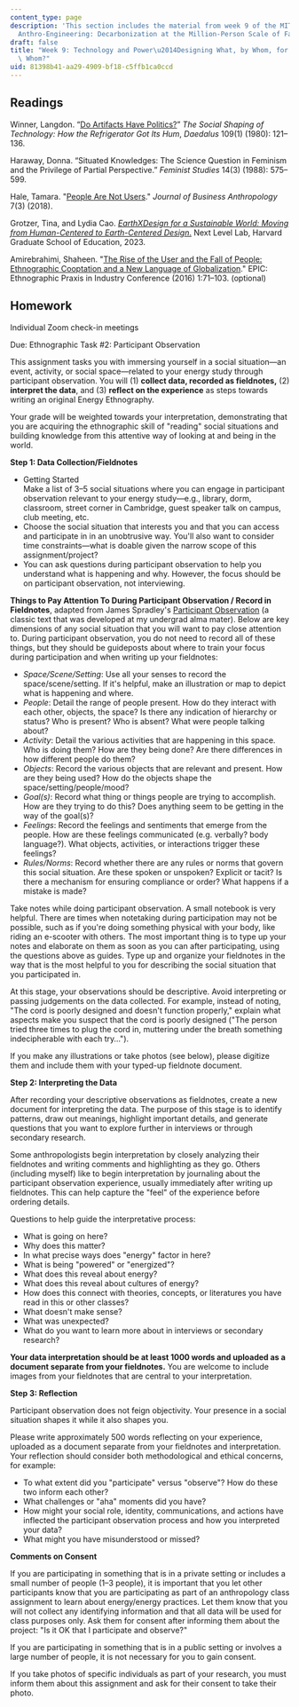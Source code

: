```yaml
---
content_type: page
description: 'This section includes the material from week 9 of the MIT course 21A.S01,
  Anthro-Engineering: Decarbonization at the Million-Person Scale of Fall 2023.'
draft: false
title: "Week 9: Technology and Power\u2014Designing What, by Whom, for Whom, and with\
  \ Whom?"
uid: 81398b41-aa29-4909-bf18-c5ffb1ca0ccd
---
```

## Readings

Winner, Langdon. “[Do Artifacts Have Politics?](https://www.jstor.org/stable/20024652?origin=JSTOR-pdf&seq=1)” *The Social Shaping of Technology: How the Refrigerator Got Its Hum*, *Daedalus* 109(1) (1980): 121–136.

Haraway, Donna. “Situated Knowledges: The Science Question in Feminism and the Privilege of Partial Perspective.” *Feminist Studies* 14(3) (1988): 575–599.

Hale, Tamara. "[People Are Not Users](https://rauli.cbs.dk/index.php/jba/article/view/5601)." *Journal of Business Anthropology* 7(3) (2018).

Grotzer, Tina, and Lydia Cao. [*EarthXDesign for a Sustainable World: Moving from Human-Centered to Earth-Centered Design*.](https://nextlevellab.gse.harvard.edu/2023/04/22/earthxdesign-for-a-sustainable-world-moving-from-human-centered-to-earth-centered-design/) Next Level Lab, Harvard Graduate School of Education, 2023.

Amirebrahimi, Shaheen. "[The Rise of the User and the Fall of People: Ethnographic Cooptation and a New Language of Globalization](https://anthrosource.onlinelibrary.wiley.com/doi/10.1111/1559-8918.2016.01077)." EPIC: Ethnographic Praxis in Industry Conference (2016) 1:71–103. (optional)

## Homework

Individual Zoom check-in meetings

Due: Ethnographic Task #2: Participant Observation

This assignment tasks you with immersing yourself in a social situation—an event, activity, or social space—related to your energy study through participant observation. You will (1) **collect data, recorded as fieldnotes,** (2) **interpret the data**, and (3) **reflect on the experience** as steps towards writing an original Energy Ethnography.

Your grade will be weighted towards your interpretation, demonstrating that you are acquiring the ethnographic skill of "reading" social situations and building knowledge from this attentive way of looking at and being in the world. 

**Step 1: Data Collection/Fieldnotes**

- Getting Started   
    Make a list of 3–5 social situations where you can engage in participant observation relevant to your energy study—e.g., library, dorm, classroom, street corner in Cambridge, guest speaker talk on campus, club meeting, etc.
- Choose the social situation that interests you and that you can access and participate in in an unobtrusive way. You'll also want to consider time constraints—what is doable given the narrow scope of this assignment/project? 
- You can ask questions during participant observation to help you understand what is happening and why. However, the focus should be on participant observation, not interviewing.

**Things to Pay Attention To During Participant Observation / Record in Fieldnotes**, adapted from James Spradley's [Participant Observation](https://www.waveland.com/browse.php?t=689) (a classic text that was developed at my undergrad alma mater). Below are key dimensions of any social situation that you will want to pay close attention to. During participant observation, you do not need to record all of these things, but they should be guideposts about where to train your focus during participation and when writing up your fieldnotes: 

- *Space/Scene/Setting*: Use all your senses to record the space/scene/setting. If it's helpful, make an illustration or map to depict what is happening and where. 
- *People*: Detail the range of people present. How do they interact with each other, objects, the space? Is there any indication of hierarchy or status? Who is present? Who is absent? What were people talking about?
- *Activity*: Detail the various activities that are happening in this space. Who is doing them? How are they being done? Are there differences in how different people do them?
- *Objects*: Record the various objects that are relevant and present. How are they being used? How do the objects shape the space/setting/people/mood? 
- *Goal(s)*: Record what thing or things people are trying to accomplish. How are they trying to do this? Does anything seem to be getting in the way of the goal(s)? 
- *Feelings*: Record the feelings and sentiments that emerge from the people. How are these feelings communicated (e.g. verbally? body language?). What objects, activities, or interactions trigger these feelings? 
- *Rules/Norms*: Record whether there are any rules or norms that govern this social situation. Are these spoken or unspoken? Explicit or tacit? Is there a mechanism for ensuring compliance or order? What happens if a mistake is made?

Take notes while doing participant observation. A small notebook is very helpful. There are times when notetaking during participation may not be possible, such as if you're doing something physical with your body, like riding an e-scooter with others. The most important thing is to type up your notes and elaborate on them as soon as you can after participating, using the questions above as guides. Type up and organize your fieldnotes in the way that is the most helpful to you for describing the social situation that you participated in.

At this stage, your observations should be descriptive. Avoid interpreting or passing judgements on the data collected. For example, instead of noting, "The cord is poorly designed and doesn't function properly," explain what aspects make you suspect that the cord is poorly designed ("The person tried three times to plug the cord in, muttering under the breath something indecipherable with each try…").

If you make any illustrations or take photos (see below), please digitize them and include them with your typed-up fieldnote document.

**Step 2: Interpreting the Data**

After recording your descriptive observations as fieldnotes, create a new document for interpreting the data. The purpose of this stage is to identify patterns, draw out meanings, highlight important details, and generate questions that you want to explore further in interviews or through secondary research. 

Some anthropologists begin interpretation by closely analyzing their fieldnotes and writing comments and highlighting as they go. Others (including myself) like to begin interpretation by journaling about the participant observation experience, usually immediately after writing up fieldnotes. This can help capture the "feel" of the experience before ordering details.

Questions to help guide the interpretative process:

- What is going on here?
- Why does this matter?
- In what precise ways does "energy" factor in here? 
- What is being "powered" or "energized"?
- What does this reveal about energy?
- What does this reveal about cultures of energy?
- How does this connect with theories, concepts, or literatures you have read in this or other classes?
- What doesn't make sense?
- What was unexpected?
- What do you want to learn more about in interviews or secondary research?

**Your data interpretation should be at least 1000 words and uploaded as a document separate from your fieldnotes.** You are welcome to include images from your fieldnotes that are central to your interpretation. 

**Step 3: Reflection**

Participant observation does not feign objectivity. Your presence in a social situation shapes it while it also shapes you. 

Please write approximately 500 words reflecting on your experience, uploaded as a document separate from your fieldnotes and interpretation. Your reflection should consider both methodological and ethical concerns, for example:

- To what extent did you "participate" versus "observe"? How do these two inform each other?
- What challenges or "aha" moments did you have?
- How might your social role, identity, communications, and actions have inflected the participant observation process and how you interpreted your data?
- What might you have misunderstood or missed?

**Comments on Consent**

If you are participating in something that is in a private setting or includes a small number of people (1–3 people), it is important that you let other participants know that you are participating as part of an anthropology class assignment to learn about energy/energy practices. Let them know that you will not collect any identifying information and that all data will be used for class purposes only. Ask them for consent after informing them about the project: "Is it OK that I participate and observe?"

If you are participating in something that is in a public setting or involves a large number of people, it is not necessary for you to gain consent.

If you take photos of specific individuals as part of your research, you must inform them about this assignment and ask for their consent to take their photo.